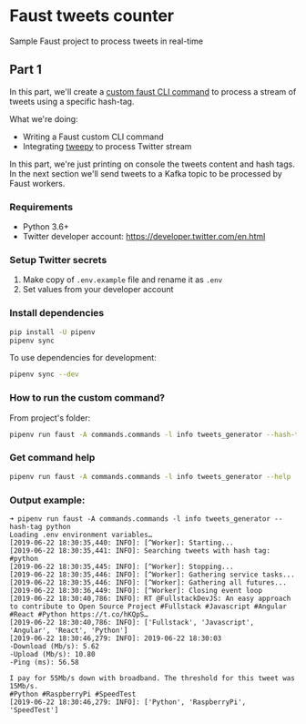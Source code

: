 # Faust tweets counter
Sample Faust project to process tweets in real-time

## Part 1
In this part, we'll create a [custom faust CLI command](https://faust.readthedocs.io/en/latest/userguide/tasks.html#cli-commands) to process a stream of tweets using a specific hash-tag.

What we're doing:
* Writing a Faust custom CLI command
* Integrating [tweepy](https://www.tweepy.org) to process Twitter stream

In this part, we're just printing on console the tweets content and hash tags. In the next section we'll send tweets to a Kafka topic to be processed by Faust workers.

### Requirements
* Python 3.6+
* Twitter developer account: https://developer.twitter.com/en.html

### Setup Twitter secrets
1. Make copy of `.env.example` file and rename it as `.env`
2. Set values from your developer account

### Install dependencies
```bash
pip install -U pipenv
pipenv sync 
```

To use dependencies for development:
```bash
pipenv sync --dev
```

### How to run the custom command?
From project's folder:
```bash
pipenv run faust -A commands.commands -l info tweets_generator --hash-tag your_hash_tag
```

### Get command help
```bash
pipenv run faust -A commands.commands -l info tweets_generator --help
```

### Output example:
```
➜ pipenv run faust -A commands.commands -l info tweets_generator --hash-tag python
Loading .env environment variables…
[2019-06-22 18:30:35,440: INFO]: [^Worker]: Starting...
[2019-06-22 18:30:35,441: INFO]: Searching tweets with hash tag: #python
[2019-06-22 18:30:35,445: INFO]: [^Worker]: Stopping...
[2019-06-22 18:30:35,446: INFO]: [^Worker]: Gathering service tasks...
[2019-06-22 18:30:35,446: INFO]: [^Worker]: Gathering all futures...
[2019-06-22 18:30:36,449: INFO]: [^Worker]: Closing event loop
[2019-06-22 18:30:40,786: INFO]: RT @FullstackDevJS: An easy approach to contribute to Open Source Project #Fullstack #Javascript #Angular #React #Python https://t.co/hKQpS…
[2019-06-22 18:30:40,786: INFO]: ['Fullstack', 'Javascript', 'Angular', 'React', 'Python']
[2019-06-22 18:30:46,279: INFO]: 2019-06-22 18:30:03
-Download (Mb/s): 5.62
-Upload (Mb/s): 10.80
-Ping (ms): 56.58

I pay for 55Mb/s down with broadband. The threshold for this tweet was 15Mb/s.
#Python #RaspberryPi #SpeedTest
[2019-06-22 18:30:46,279: INFO]: ['Python', 'RaspberryPi', 'SpeedTest']
```
